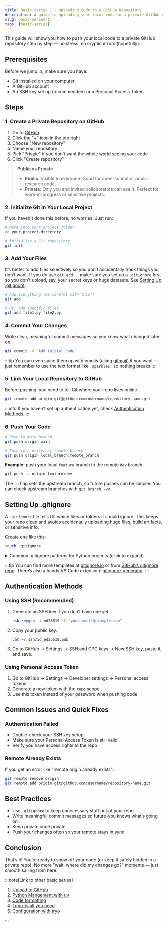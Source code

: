 ```yaml
---
title: Basic Series 1 - Uploading Code to a GitHub Repository
description: A guide to uploading your local code to a private GitHub repository.
slug: basic-series-1
tags: [basic-series]
---
```


This guide will show you how to push your local code to a private GitHub repository step by step — no stress, no cryptic errors (hopefully).

## Prerequisites

Before we jump in, make sure you have:

* Git installed on your computer
* A GitHub account
* An SSH key set up (recommended) or a Personal Access Token

<!-- truncate -->

## Steps

### 1. Create a Private Repository on GitHub

1. Go to [GitHub](https://github.com)
2. Click the "+" icon in the top right
3. Choose "New repository"
4. Name your repository
5. Pick "Private" if you don’t want the whole world seeing your code
6. Click "Create repository"

> **Public vs Private**
>
> * **Public**: Visible to everyone. Good for open-source or public research code.
> * **Private**: Only you and invited collaborators can see it. Perfect for work-in-progress or sensitive projects.

### 2. Initialize Git in Your Local Project

If you haven't done this before, no worries. Just run:

```bash
# Move into your project folder
cd your-project-directory

# Initialize a Git repository
git init
```

### 3. Add Your Files

It’s better to add files selectively so you don’t accidentally track things you don’t want.
If you do use `git add .`, make sure you set up a `.gitignore` first so you don't upload, say, your secret keys or huge datasets. See [Setting Up .gitignore](#setting-up-gitignore).

```bash
# Add everything (be careful with this!)
git add .

# Or, add specific files
git add file1.py file2.py
```

### 4. Commit Your Changes

Write clear, meaningful commit messages so you know what changed later on.

```bash
git commit -m "Add initial code"
```

:::tip
You can even spice them up with emojis (using [gitmoji](https://gitmoji.dev/)) if you want — just remember to use the text format like `:sparkles:` so nothing breaks.
:::

### 5. Link Your Local Repository to GitHub

Before pushing, you need to tell Git where your repo lives online.

```bash
git remote add origin git@github.com:username/repository-name.git
```

:::info
If you haven’t set up authentication yet, check [Authentication Methods](#authentication-methods).
:::

### 6. Push Your Code

```bash
# Push to main branch
git push origin main

# Push to a different remote branch
git push origin local_branch:remote_branch
```

**Example**: push your local `feature` branch to the remote `dev` branch.

```bash
git push -u origin feature:dev
```

The `-u` flag sets the upstream branch, so future pushes can be simpler. You can check upstream branches with `git branch -vv`.

## Setting Up .gitignore

A `.gitignore` file tells Git which files or folders it should ignore. This keeps your repo clean and avoids accidentally uploading huge files, build artifacts, or sensitive info.

Create one like this:

```bash
touch .gitignore
```

<details>
<summary>Common .gitignore patterns for Python projects (click to expand)</summary>

```plaintext
# Byte-compiled / optimized / DLL files
__pycache__/
*.py[cod]
*$py.class
*.so

# Virtual environments
env/
.venv/
venv/

# Distribution / packaging
build/
dist/
*.egg-info/

# Jupyter notebooks
.ipynb_checkpoints

# IDEs and editors
.vscode/
.idea/

# OS files
.DS_Store
Thumbs.db

# Environment files
.env
```

</details>

:::tip
You can find more templates at [gitignore.io](https://www.toptal.com/developers/gitignore) or from [GitHub’s gitignore repo](https://github.com/github/gitignore).
There’s also a handy VS Code extension: [gitignore-generator](https://github.com/piotrpalarz/vscode-gitignore-generator).
:::

## Authentication Methods

### Using SSH (Recommended)

1. Generate an SSH key if you don’t have one yet:

   ```bash
   ssh-keygen -t ed25519 -C "your_email@example.com"
   ```

2. Copy your public key:

   ```bash
   cat ~/.ssh/id_ed25519.pub
   ```

3. Go to GitHub → Settings → SSH and GPG keys → New SSH key, paste it, and save.

### Using Personal Access Token

1. Go to GitHub → Settings → Developer settings → Personal access tokens
2. Generate a new token with the `repo` scope
3. Use this token instead of your password when pushing code

## Common Issues and Quick Fixes

### Authentication Failed

* Double-check your SSH key setup
* Make sure your Personal Access Token is still valid
* Verify you have access rights to the repo

### Remote Already Exists

If you get an error like "remote origin already exists":

```bash
git remote remove origin
git remote add origin git@github.com:username/repository-name.git
```

## Best Practices

* Use `.gitignore` to keep unnecessary stuff out of your repo
* Write meaningful commit messages so future-you knows what’s going on
* Keep private code private
* Push your changes often so your remote stays in sync

## Conclusion

That’s it! You’re ready to show off your code (or keep it safely hidden in a private repo). No more "wait, where did my changes go?" moments — just smooth sailing from here.

:::note[Link to other basic series]

1. [Upload to GitHub](blog/basic/2025-06-15-upload-to-github-repo.md)
2. [Python Mangement with uv](blog/basic/2025-06-16-python-environment-with-uv.md)
3. [Code formatting](blog/basic/2025-06-17-python-code-formatting.md)
4. [Tmux is all you need](blog/basic/2025-06-18-tmux-usage.md)
5. [Configuration with tryo](blog/basic/2025-06-19-configuration-with-tyro.md)

:::
